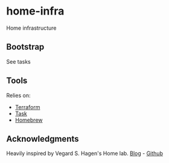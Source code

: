 # home-infra
Home infrastructure

## Bootstrap

See tasks

## Tools

Relies on:

- [Terraform](https://www.terraform.io/)
- [Task](https://taskfile.dev/)
- [Homebrew](https://brew.sh/)

## Acknowledgments  
Heavily inspired by Vegard S. Hagen's Home lab. [Blog](https://blog.stonegarden.dev/articles/2024/08/talos-proxmox-tofu/) - [Github](https://github.com/vehagn/homelab)